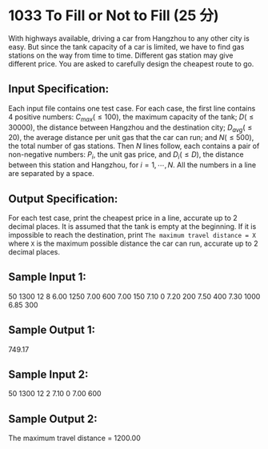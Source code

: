 # 1033 To Fill or Not to Fill (25 分)

With highways available, driving a car from Hangzhou to any other city is easy. But since the tank capacity of a car is limited, we have to find gas stations on the way from time to time. Different gas station may give different price. You are asked to carefully design the cheapest route to go.

## Input Specification:
Each input file contains one test case. For each case, the first line contains 4 positive numbers: $C_{​max} (≤ 100)$, the maximum capacity of the tank; $D (≤ 30000)$, the distance between Hangzhou and the destination city; $D_{avg} (≤ 20)$, the average distance per unit gas that the car can run; and $N (≤ 500)$, the total number of gas stations. Then $N$ lines follow, each contains a pair of non-negative numbers: $P_i$, the unit gas price, and $D_i (≤ D)$, the distance between this station and Hangzhou, for $i=1,\cdots,N$. All the numbers in a line are separated by a space.

## Output Specification:
For each test case, print the cheapest price in a line, accurate up to 2 decimal places. It is assumed that the tank is empty at the beginning. If it is impossible to reach the destination, print `The maximum travel distance = X` where `X` is the maximum possible distance the car can run, accurate up to 2 decimal places.

## Sample Input 1:
50 1300 12 8
6.00 1250
7.00 600
7.00 150
7.10 0
7.20 200
7.50 400
7.30 1000
6.85 300

## Sample Output 1:
749.17

## Sample Input 2:
50 1300 12 2
7.10 0
7.00 600

## Sample Output 2:
The maximum travel distance = 1200.00
